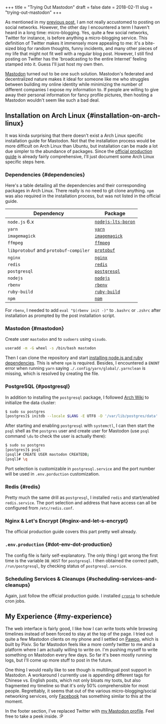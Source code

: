 +++
title = "Trying Out Mastodon"
draft = false
date = 2018-02-11
slug = "trying-out-mastodon"
+++

As mentioned in my [previous post](https://www.shimmy1996.com/en/posts/2017/10/22/no-more-disqusting-disqus/), I am not really accustomed to posting on social networks. However, the other day I encountered a term I haven't heard in a long time: micro-blogging. Yes, quite a few social networks, Twitter for instance, is before anything a micro-blogging service. This definition of Twitter makes it immensely more appealing to me: it's a bite-sized blog for random thoughts, funny incidents, and many other pieces of my life that might not fit well with a regular blog post. However, I still find posting on Twitter has the 'broadcasting to the entire Internet' feeling stamped into it. Guess I'll just host my own then.

[Mastodon](https://github.com/tootsuite/mastodon) turned out to be one such solution. Mastodon's federated and decentralized nature makes it ideal for someone like me who struggles between building my online identity while minimizing the number of different companies I expose my information to. If people are willing to give away their personal information for fancy profile pictures, then hosting a Mastodon wouldn't seem like such a bad deal.


## Installation on Arch Linux {#installation-on-arch-linux}

It was kinda surprising that there doesn't exist a Arch Linux specific installation guide for Mastodon. Not that the installation process would be more difficult on Arch Linux than Ubuntu, but installation can be made a lot due simpler to the abundance of packages. Since the [official production guide](https://github.com/tootsuite/documentation/blob/master/Running-Mastodon/Production-guide.md) is already fairly comprehensive, I'll just document some Arch Linux specific steps here.


### Dependencies {#dependencies}

Here's a table detailing all the dependencies and their corresponding packages in Arch Linux. There really is no need to git clone anything. `npm` was also required in the installation process, but was not listed in the official guide.

| Dependency                            | Package                                                                                       |
|---------------------------------------|-----------------------------------------------------------------------------------------------|
| `node.js` 6.x                         | [`nodejs-lts-boron`](https://www.archlinux.org/packages/community/x86%5F64/nodejs-lts-boron/) |
| `yarn`                                | [`yarn`](https://www.archlinux.org/packages/community/any/yarn/)                              |
| `imagemagick`                         | [`imagemagick`](https://www.archlinux.org/packages/extra/x86%5F64/imagemagick/)               |
| `ffmpeg`                              | [`ffmpeg`](https://www.archlinux.org/packages/extra/x86%5F64/ffmpeg/)                         |
| `libprotobuf` and `protobuf-compiler` | [`protobuf`](https://www.archlinux.org/packages/?sort=&q=protobuf&maintainer=&flagged=)       |
| `nginx`                               | [`nginx`](https://www.archlinux.org/packages/extra/x86%5F64/nginx/)                           |
| `redis`                               | [`redis`](https://www.archlinux.org/packages/community/x86%5F64/redis/)                       |
| `postgresql`                          | [`postgresql`](https://www.archlinux.org/packages/extra/x86%5F64/postgresql/)                 |
| `nodejs`                              | [`nodejs`](https://www.archlinux.org/packages/community/x86%5F64/nodejs/)                     |
| `rbenv`                               | [`rbenv`](https://aur.archlinux.org/packages/rbenv/)                                          |
| `ruby-build`                          | [`ruby-build`](https://aur.archlinux.org/packages/ruby-build/)                                |
| `npm`                                 | [`npm`](https://www.archlinux.org/packages/community/any/npm/)                                |

For `rbenv`, I needed to add `eval "$(rbenv init -)"` to `.bashrc` or `.zshrc` after installation as prompted by the post installation script.


### Mastodon {#mastodon}

Create user `mastodon` and to `sudoers` using `visudo`.

```sh
useradd -m -G wheel -s /bin/bash mastodon
```

Then I can clone the repository and start [installing node.js and ruby dependencies](https://github.com/tootsuite/documentation/blob/master/Running-Mastodon/Production-guide.md#nodejs-and-ruby-dependencies). This is where `npm` is required. Besides, I encountered a `ENONT` error when running `yarn` saying `./.config/yarn/global/.yarnclean` is missing, which is resolved by creating the file.


### PostgreSQL {#postgresql}

In addition to installing the `postgresql` package, I followed [Arch Wiki](https://wiki.archlinux.org/index.php/PostgreSQL) to initialize the data cluster:

```sh
$ sudo su postgres
[postgres]$ initdb --locale $LANG -E UTF8 -D '/var/lib/postgres/data'
```

After starting and enabling `postgresql` with `systemctl`, I can then start the `psql` shell as the `postgres` user and create user for Mastodon (use `psql` command `\du` to check the user is actually there):

```sh
$ sudo su postgres
[postgres]$ psql
[psql]# CREATE USER mastodon CREATEDB;
[psql]# \q
```

Port selection is customizable in `postgresql.service` and the port number will be used in `.env.porduction` customization.


### Redis {#redis}

Pretty much the same drill as `postgresql`, I installed `redis` and start/enabled `redis.service`. The port selection and address that have access can all be configured from `/etc/redis.conf`.


### Nginx & Let's Encrypt {#nginx-and-let-s-encrypt}

The official production guide covers this part pretty well already.


### `.env.production` {#dot-env-dot-production}

The config file is fairly self-explanatory. The only thing I got wrong the first time is the variable `DB_HOST` for `postgresql`. I then obtained the correct path, `/run/postgresql`, by checking status of `postgresql.service`.


### Scheduling Services & Cleanups {#scheduling-services-and-cleanups}

Again, just follow the official production guide. I installed [`cronie`](https://www.archlinux.org/packages/core/x86%5F64/cronie/) to schedule cron jobs.


## My Experience {#my-experience}

The web interface is fairly good, I like how I can write toots while browsing timelines instead of been forced to stay at the top of the page. I tried out quite a few Mastodon clients on my phone and I settled on [Pawoo](https://pawoo.net/about), which is built by Pixiv. So far Mastodon feels like a more comfy twitter to me and a platform where I am actually willing to write on. I'm pushing myself to write something on Mastodon every few days. So far it's been mostly running logs, but I'll come up more stuff to post in the future.

One thing I would really like to see though is multilingual post support in Mastodon. A workaround I currently use is appending different tags for Chinese vs. English posts, which not only bloats my toots, but also fragmented my timeline so that it's only 50% comprehensible for most people. Regrettably, it seems that out of the various micro-blogging/social networking services, only [Facebook](https://code.facebook.com/posts/597373993776783) has something similar to this at the moment.

In the footer section, I've replaced Twitter with [my Mastodon profile](https://mstdn.shimmy1996.com/@shimmy1996). Feel free to take a peek inside. :P
